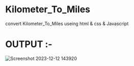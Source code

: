 # Kilometer_To_Miles
convert Kilometer_To_Miles useing  html &amp; css &amp; Javascript
 # OUTPUT :-
 ![Screenshot 2023-12-12 143920](https://github.com/SAHILRATHO/Kilometer_To_Miles/assets/144763172/32670874-cfd6-4644-b607-199a34586318)
